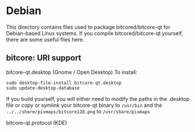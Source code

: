 
Debian
====================
This directory contains files used to package bitcored/bitcore-qt
for Debian-based Linux systems. If you compile bitcored/bitcore-qt yourself, there are some useful files here.

## bitcore: URI support ##


bitcore-qt.desktop  (Gnome / Open Desktop)
To install:

	sudo desktop-file-install bitcore-qt.desktop
	sudo update-desktop-database

If you build yourself, you will either need to modify the paths in
the .desktop file or copy or symlink your bitcore-qt binary to `/usr/bin`
and the `../../share/pixmaps/bitcore128.png` to `/usr/share/pixmaps`

bitcore-qt.protocol (KDE)

